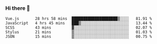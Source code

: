 ### Hi there 👋

<!--
**xin-code/Xin-code** is a ✨ _special_ ✨ repository because its `README.md` (this file) appears on your GitHub profile.

Here are some ideas to get you started:
<!--START_SECTION:waka-->
```text
Vue.js       28 hrs 58 mins  ████████████████████▒░░░░   81.91 % 
JavaScript   4 hrs 45 mins   ███▒░░░░░░░░░░░░░░░░░░░░░   13.44 % 
SCSS         43 mins         ▓░░░░░░░░░░░░░░░░░░░░░░░░   02.07 % 
Stylus       21 mins         ▒░░░░░░░░░░░░░░░░░░░░░░░░   01.03 % 
JSON         15 mins         ▒░░░░░░░░░░░░░░░░░░░░░░░░   00.75 % 
```
<!--END_SECTION:waka-->
